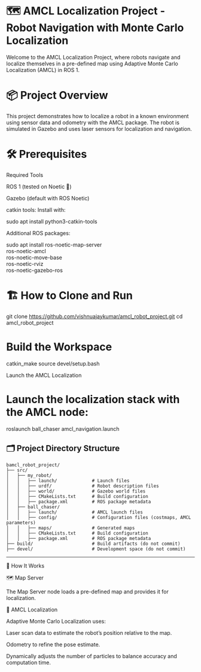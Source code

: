 # 🗺️ AMCL Localization Project - Robot Navigation with Monte Carlo Localization

Welcome to the AMCL Localization Project, where robots navigate and localize themselves in a pre-defined map using Adaptive Monte Carlo Localization (AMCL) in ROS 1.

# 📦 Project Overview

This project demonstrates how to localize a robot in a known environment using sensor data and odometry with the AMCL package. The robot is simulated in Gazebo and uses laser sensors for localization and navigation.

# 🛠️ Prerequisites

Required Tools

ROS 1 (tested on Noetic 🐢)

Gazebo (default with ROS Noetic)

catkin tools: Install with:

sudo apt install python3-catkin-tools

Additional ROS packages:

sudo apt install ros-noetic-map-server \
                 ros-noetic-amcl \
                 ros-noetic-move-base \
                 ros-noetic-rviz \
                 ros-noetic-gazebo-ros

# 🏗️ How to Clone and Run


git clone https://github.com/vishnuajaykumar/amcl_robot_project.git
cd amcl_robot_project

# Build the Workspace

catkin_make
source devel/setup.bash

Launch the AMCL Localization

# Launch the localization stack with the AMCL node:

roslaunch ball_chaser amcl_navigation.launch

## 🗂️ Project Directory Structure

```
bamcl_robot_project/                   
├── src/                      
│   ├── my_robot/             
│   │   ├── launch/             # Launch files
│   │   ├── urdf/               # Robot description files
│   │   ├── world/              # Gazebo world files
│   │   ├── CMakeLists.txt      # Build configuration
│   │   ├── package.xml         # ROS package metadata
│   ├── ball_chaser/          
│   │   ├── launch/             # AMCL launch files
│   │   ├── config/             # Configuration files (costmaps, AMCL parameters)
│   │   ├── maps/               # Generated maps
│   │   ├── CMakeLists.txt      # Build configuration
│   │   ├── package.xml         # ROS package metadata
├── build/                      # Build artifacts (do not commit)
├── devel/                      # Development space (do not commit)
```

---

🧠 How It Works

🗺️ Map Server

The Map Server node loads a pre-defined map and provides it for localization.

🧠 AMCL Localization

Adaptive Monte Carlo Localization uses:

Laser scan data to estimate the robot’s position relative to the map.

Odometry to refine the pose estimate.

Dynamically adjusts the number of particles to balance accuracy and computation time.


